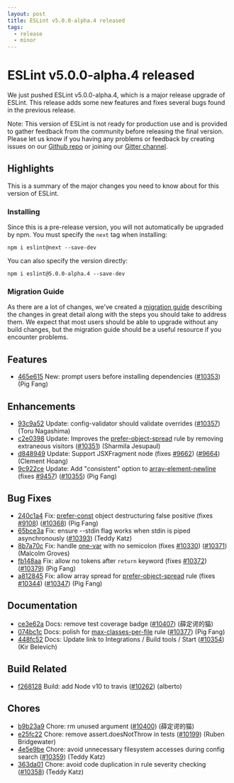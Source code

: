 ```yaml
---
layout: post
title: ESLint v5.0.0-alpha.4 released
tags:
  - release
  - minor
---
```

# ESLint v5.0.0-alpha.4 released

We just pushed ESLint v5.0.0-alpha.4, which is a major release upgrade of ESLint. This release adds some new features and fixes several bugs found in the previous release.

Note: This version of ESLint is not ready for production use and is provided to gather feedback from the community before releasing the final version. Please let us know if you having any problems or feedback by creating issues on our [Github repo](https://github.com/eslint/eslint) or joining our [Gitter channel](https://gitter.im/eslint/eslint).

## Highlights

This is a summary of the major changes you need to know about for this version of ESLint.

### Installing

Since this is a pre-release version, you will not automatically be upgraded by npm. You must specify the `next` tag when installing:

```
npm i eslint@next --save-dev
```

You can also specify the version directly:

```
npm i eslint@5.0.0-alpha.4 --save-dev
```

### Migration Guide

As there are a lot of changes, we've created a [migration guide](/docs/5.0.0/user-guide/migrating-to-5.0.0) describing the changes in great detail along with the steps you should take to address them. We expect that most users should be able to upgrade without any build changes, but the migration guide should be a useful resource if you encounter problems.






## Features


* [465e615](https://github.com/eslint/eslint/commit/465e615) New: prompt users before installing dependencies ([#10353](https://github.com/eslint/eslint/issues/10353)) (Pig Fang)




## Enhancements


* [93c9a52](https://github.com/eslint/eslint/commit/93c9a52) Update: config-validator should validate overrides ([#10357](https://github.com/eslint/eslint/issues/10357)) (Toru Nagashima)
* [c2e0398](https://github.com/eslint/eslint/commit/c2e0398) Update: Improves the [prefer-object-spread](/docs/rules/prefer-object-spread) rule by removing extraneous visitors ([#10351](https://github.com/eslint/eslint/issues/10351)) (Sharmila Jesupaul)
* [d848949](https://github.com/eslint/eslint/commit/d848949) Update: Support JSXFragment node (fixes [#9662](https://github.com/eslint/eslint/issues/9662)) ([#9664](https://github.com/eslint/eslint/issues/9664)) (Clement Hoang)
* [9c922ce](https://github.com/eslint/eslint/commit/9c922ce) Update: Add "consistent" option to [array-element-newline](/docs/rules/array-element-newline) (fixes [#9457](https://github.com/eslint/eslint/issues/9457)) ([#10355](https://github.com/eslint/eslint/issues/10355)) (Pig Fang)




## Bug Fixes


* [240c1a4](https://github.com/eslint/eslint/commit/240c1a4) Fix: [prefer-const](/docs/rules/prefer-const) object destructuring false positive (fixes [#9108](https://github.com/eslint/eslint/issues/9108)) ([#10368](https://github.com/eslint/eslint/issues/10368)) (Pig Fang)
* [65bce3a](https://github.com/eslint/eslint/commit/65bce3a) Fix: ensure --stdin flag works when stdin is piped asynchronously ([#10393](https://github.com/eslint/eslint/issues/10393)) (Teddy Katz)
* [8b7a70c](https://github.com/eslint/eslint/commit/8b7a70c) Fix: handle [one-var](/docs/rules/one-var) with no semicolon (fixes [#10330](https://github.com/eslint/eslint/issues/10330)) ([#10371](https://github.com/eslint/eslint/issues/10371)) (Malcolm Groves)
* [fb148aa](https://github.com/eslint/eslint/commit/fb148aa) Fix: allow no tokens after `return` keyword (fixes [#10372](https://github.com/eslint/eslint/issues/10372)) ([#10379](https://github.com/eslint/eslint/issues/10379)) (Pig Fang)
* [a812845](https://github.com/eslint/eslint/commit/a812845) Fix: allow array spread for [prefer-object-spread](/docs/rules/prefer-object-spread) rule (fixes [#10344](https://github.com/eslint/eslint/issues/10344)) ([#10347](https://github.com/eslint/eslint/issues/10347)) (Pig Fang)




## Documentation


* [ce3e62a](https://github.com/eslint/eslint/commit/ce3e62a) Docs: remove test coverage badge ([#10407](https://github.com/eslint/eslint/issues/10407)) (薛定谔的猫)
* [074bc1c](https://github.com/eslint/eslint/commit/074bc1c) Docs: polish for [max-classes-per-file](/docs/rules/max-classes-per-file) rule ([#10377](https://github.com/eslint/eslint/issues/10377)) (Pig Fang)
* [448fc52](https://github.com/eslint/eslint/commit/448fc52) Docs: Update link to Integrations / Build tools / Start ([#10354](https://github.com/eslint/eslint/issues/10354)) (Kir Belevich)






## Build Related


* [f268128](https://github.com/eslint/eslint/commit/f268128) Build: add Node v10 to travis ([#10262](https://github.com/eslint/eslint/issues/10262)) (alberto)




## Chores


* [b9b23a9](https://github.com/eslint/eslint/commit/b9b23a9) Chore: rm unused argument ([#10400](https://github.com/eslint/eslint/issues/10400)) (薛定谔的猫)
* [e25fc22](https://github.com/eslint/eslint/commit/e25fc22) Chore: remove assert.doesNotThrow in tests ([#10199](https://github.com/eslint/eslint/issues/10199)) (Ruben Bridgewater)
* [4e5e9be](https://github.com/eslint/eslint/commit/4e5e9be) Chore: avoid unnecessary filesystem accesses during config search ([#10359](https://github.com/eslint/eslint/issues/10359)) (Teddy Katz)
* [363da01](https://github.com/eslint/eslint/commit/363da01) Chore: avoid code duplication in rule severity checking ([#10358](https://github.com/eslint/eslint/issues/10358)) (Teddy Katz)
